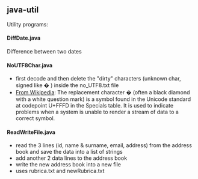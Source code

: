 ## java-util

Utility programs:

#### DiffDate.java 
Difference between two dates

#### NoUTF8Char.java 
  - first decode and then delete the "dirty" characters (unknown char, signed like � ) inside the no_UTF8.txt file
  - [From Wikipedia](https://en.wikipedia.org/wiki/Specials_(Unicode_block)):
The replacement character � (often a black diamond with a white question mark) is a symbol found in the Unicode standard at codepoint U+FFFD in the Specials table. It is used to indicate problems when a system is unable to render a stream of data to a correct symbol.

#### ReadWriteFile.java
- read the 3 lines (id, name & surname, email, address) from the address book and save the data into a list of strings
- add another 2 data lines to the address book
- write the new address book into a new file
- uses rubrica.txt and newRubrica.txt
